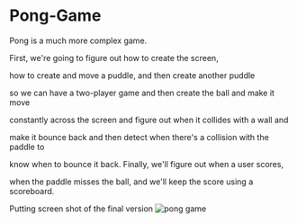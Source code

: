 # Pong-Game

Pong is a much more complex game.

First, we're going to figure out how to create the screen,

how to create and move a puddle, and then create another puddle

so we can have a two-player game and then create the ball and make it move

constantly across the screen and figure out when it collides with a wall and

make it bounce back and then detect when there's a collision with the paddle to

know when to bounce it back. Finally, we'll figure out when a user scores,

when the paddle misses the ball, and we'll keep the score using a scoreboard.

Putting screen shot of the final version
![pong game](https://user-images.githubusercontent.com/82333746/132120315-52edebf9-98b3-40d2-92f0-5d8941dd526e.JPG)
